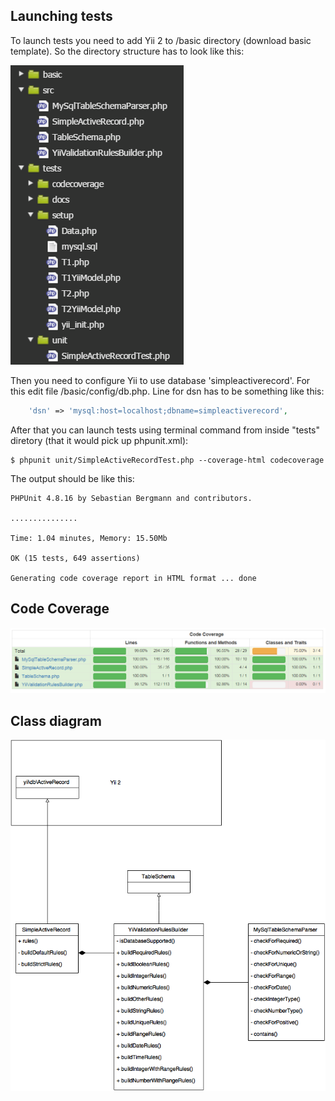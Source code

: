 ## Launching tests

To launch tests you need to add Yii 2 to /basic directory (download basic template). So the directory structure 
has to look like this:

![folderStructure.png](/tests/docs/folderStructure.png "folder structure")

Then you need to configure Yii to use database 'simpleactiverecord'. For this edit file /basic/config/db.php. 
Line for dsn has to be something like this:
```php
    'dsn' => 'mysql:host=localhost;dbname=simpleactiverecord',
```

After that you can launch tests using terminal command from inside "tests" diretory (that it would pick up phpunit.xml):
```
$ phpunit unit/SimpleActiveRecordTest.php --coverage-html codecoverage
```
The output should be like this:
```
PHPUnit 4.8.16 by Sebastian Bergmann and contributors.

...............

Time: 1.04 minutes, Memory: 15.50Mb

OK (15 tests, 649 assertions)

Generating code coverage report in HTML format ... done
```

## Code Coverage

![codeCoverage.png](/tests/docs/codeCoverage.png "code coverage screenshot")


## Class diagram

![UML.png](/tests/docs/UML.png "UML diagram")
